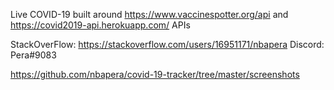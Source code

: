 Live COVID-19 built around https://www.vaccinespotter.org/api and https://covid2019-api.herokuapp.com/ APIs

StackOverFlow: https://stackoverflow.com/users/16951171/nbapera
Discord: Pera#9083

https://github.com/nbapera/covid-19-tracker/tree/master/screenshots